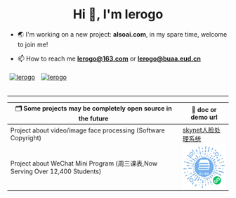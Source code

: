 <h1 align="center">Hi 👋, I'm lerogo</h1>

- 🌏 I'm working on a new project: **alsoai.com**, in my spare time, welcome to join me!

- 📫 How to reach me **lerogo@163.com** or **lerogo@buaa.eud.cn**

<a href="https://github.com/lerogo">
<img align="center" src="https://github-readme-stats.vercel.app/api?username=lerogo&show_icons=true&locale=en" alt="lerogo" height="180" style="margin: 5px; margin-bottom: 20px;" /></a>
<a href="https://github.com/lerogo">
<img align="center" src="https://github-readme-stats.vercel.app/api/top-langs/?username=lerogo&layout=compact&langs_count=20&locale=en" alt="lerogo" height="180"  style="margin: 5px; margin-bottom: 20px;"/>
</a>

---

| 🗂 Some projects may be completely open source in the future  | 📎 doc or demo url  |
| ------------------------ | ---------------------------------- |
| Project about video/image face processing (Software Copyright)  | [skynet人脸处理系统](https://lab.lerogo.com/skynet/) |
| Project about WeChat Mini Program (周三课表,Now Serving Over 12,400 Students) | <img align="center" height="100"  alt="乐学学导微信小程序" src="./docs/_media/wxxcx_zskb_logo.jpg"> |

